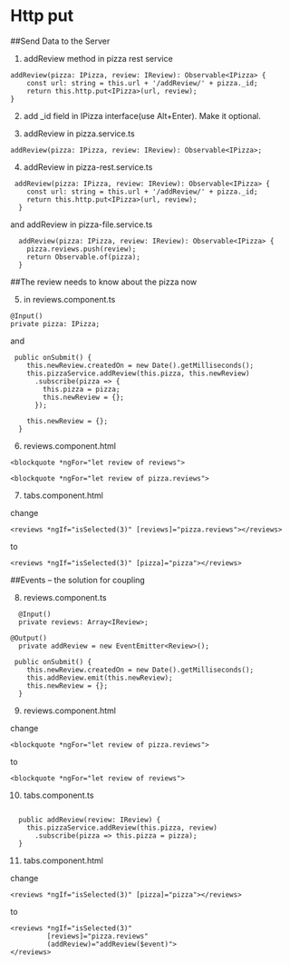 # Http put

##Send Data to the Server

1. addReview method in pizza rest service

```$xslt
addReview(pizza: IPizza, review: IReview): Observable<IPizza> {
    const url: string = this.url + '/addReview/' + pizza._id;
    return this.http.put<IPizza>(url, review);
}

```

2. add _id field in IPizza interface(use Alt+Enter). Make it optional.

3. addReview in pizza.service.ts
 
```$xslt
addReview(pizza: IPizza, review: IReview): Observable<IPizza>;
```

4. addReview in pizza-rest.service.ts

```$xslt
 addReview(pizza: IPizza, review: IReview): Observable<IPizza> {
    const url: string = this.url + '/addReview/' + pizza._id;
    return this.http.put<IPizza>(url, review);
  }
```

and addReview in pizza-file.service.ts

```$xslt
  addReview(pizza: IPizza, review: IReview): Observable<IPizza> {
    pizza.reviews.push(review);
    return Observable.of(pizza);
  }
```

##The review needs to know about the pizza now

5. in reviews.component.ts

```$xslt
@Input()
private pizza: IPizza;
```
and
```$xslt
 public onSubmit() {
    this.newReview.createdOn = new Date().getMilliseconds();
    this.pizzaService.addReview(this.pizza, this.newReview)
      .subscribe(pizza => {
        this.pizza = pizza;
        this.newReview = {};
      });

    this.newReview = {};
  }
```

6. reviews.component.html
```
<blockquote *ngFor="let review of reviews">

<blockquote *ngFor="let review of pizza.reviews">
```

7. tabs.component.html

change
```$xslt
<reviews *ngIf="isSelected(3)" [reviews]="pizza.reviews"></reviews>
```
to
```
<reviews *ngIf="isSelected(3)" [pizza]="pizza"></reviews>
```

##Events – the solution for coupling

8. reviews.component.ts
```$xslt
  @Input()
  private reviews: Array<IReview>;
```
```$xslt
@Output()
  private addReview = new EventEmitter<Review>();

```
```$xslt
 public onSubmit() {
    this.newReview.createdOn = new Date().getMilliseconds();
    this.addReview.emit(this.newReview);
    this.newReview = {};
  }

```

9. reviews.component.html

change
```
<blockquote *ngFor="let review of pizza.reviews">
```
to
```
<blockquote *ngFor="let review of reviews">
```

10. tabs.component.ts
```$xslt

  public addReview(review: IReview) {
    this.pizzaService.addReview(this.pizza, review)
      .subscribe(pizza => this.pizza = pizza);
  }
```

11. tabs.component.html

change
```$xslt
<reviews *ngIf="isSelected(3)" [pizza]="pizza"></reviews>
```
to 
```
<reviews *ngIf="isSelected(3)" 
         [reviews]="pizza.reviews" 
         (addReview)="addReview($event)">
</reviews>
```
